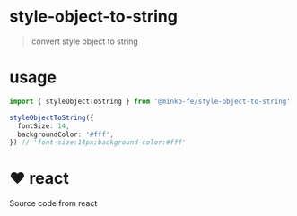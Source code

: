 # style-object-to-string

> convert style object to string

# usage
```typescript
import { styleObjectToString } from '@minko-fe/style-object-to-string'

styleObjectToString({
  fontSize: 14,
  backgroundColor: '#fff',
}) // 'font-size:14px;background-color:#fff'
```

# ❤️ react

Source code from react
